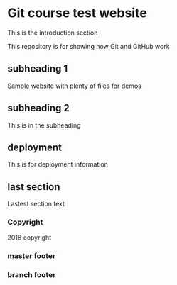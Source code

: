 # Git course test website
This is the introduction section

This repository is for showing how Git and GitHub work

## subheading 1

Sample website with plenty of files for demos

## subheading 2
This is in the subheading

## deployment
This is for deployment information

## last section
Lastest section text

### Copyright
2018 copyright
 
### master footer

### branch footer